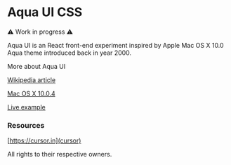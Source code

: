 # Aqua UI CSS

⚠️ Work in progress ⚠️

Aqua UI is an React front-end experiment inspired by Apple Mac OS X 10.0 Aqua theme introduced back in year 2000.

More about Aqua UI

[Wikipedia article](<https://en.wikipedia.org/wiki/Aqua_(user_interface)>)

[Mac OS X 10.0.4](https://guidebookgallery.org/screenshots/macosx100)

[Live example](https://normanlumilaan.github.io/aqua-ui/)

### Resources

[https://cursor.in](cursor)

All rights to their respective owners.
